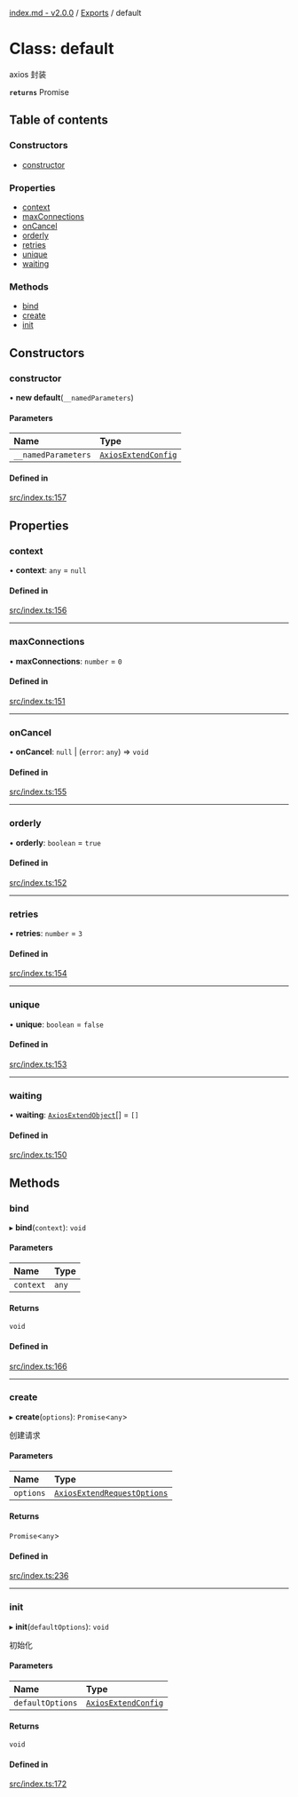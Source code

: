 [index.md - v2.0.0](../README.md) / [Exports](../modules.md) / default

# Class: default

axios 封装

**`returns`** Promise

## Table of contents

### Constructors

-   [constructor](default.md#constructor)

### Properties

-   [context](default.md#context)
-   [maxConnections](default.md#maxconnections)
-   [onCancel](default.md#oncancel)
-   [orderly](default.md#orderly)
-   [retries](default.md#retries)
-   [unique](default.md#unique)
-   [waiting](default.md#waiting)

### Methods

-   [bind](default.md#bind)
-   [create](default.md#create)
-   [init](default.md#init)

## Constructors

### constructor

• **new default**(`__namedParameters`)

#### Parameters

| Name                | Type                                                      |
| :------------------ | :-------------------------------------------------------- |
| `__namedParameters` | [`AxiosExtendConfig`](../interfaces/AxiosExtendConfig.md) |

#### Defined in

[src/index.ts:157](https://github.com/saqqdy/axios-ex/blob/5e23005/src/index.ts#L157)

## Properties

### context

• **context**: `any` = `null`

#### Defined in

[src/index.ts:156](https://github.com/saqqdy/axios-ex/blob/5e23005/src/index.ts#L156)

---

### maxConnections

• **maxConnections**: `number` = `0`

#### Defined in

[src/index.ts:151](https://github.com/saqqdy/axios-ex/blob/5e23005/src/index.ts#L151)

---

### onCancel

• **onCancel**: `null` \| (`error`: `any`) => `void`

#### Defined in

[src/index.ts:155](https://github.com/saqqdy/axios-ex/blob/5e23005/src/index.ts#L155)

---

### orderly

• **orderly**: `boolean` = `true`

#### Defined in

[src/index.ts:152](https://github.com/saqqdy/axios-ex/blob/5e23005/src/index.ts#L152)

---

### retries

• **retries**: `number` = `3`

#### Defined in

[src/index.ts:154](https://github.com/saqqdy/axios-ex/blob/5e23005/src/index.ts#L154)

---

### unique

• **unique**: `boolean` = `false`

#### Defined in

[src/index.ts:153](https://github.com/saqqdy/axios-ex/blob/5e23005/src/index.ts#L153)

---

### waiting

• **waiting**: [`AxiosExtendObject`](../interfaces/AxiosExtendObject.md)[] = `[]`

#### Defined in

[src/index.ts:150](https://github.com/saqqdy/axios-ex/blob/5e23005/src/index.ts#L150)

## Methods

### bind

▸ **bind**(`context`): `void`

#### Parameters

| Name      | Type  |
| :-------- | :---- |
| `context` | `any` |

#### Returns

`void`

#### Defined in

[src/index.ts:166](https://github.com/saqqdy/axios-ex/blob/5e23005/src/index.ts#L166)

---

### create

▸ **create**(`options`): `Promise`<`any`\>

创建请求

#### Parameters

| Name      | Type                                                                      |
| :-------- | :------------------------------------------------------------------------ |
| `options` | [`AxiosExtendRequestOptions`](../interfaces/AxiosExtendRequestOptions.md) |

#### Returns

`Promise`<`any`\>

#### Defined in

[src/index.ts:236](https://github.com/saqqdy/axios-ex/blob/5e23005/src/index.ts#L236)

---

### init

▸ **init**(`defaultOptions`): `void`

初始化

#### Parameters

| Name             | Type                                                      |
| :--------------- | :-------------------------------------------------------- |
| `defaultOptions` | [`AxiosExtendConfig`](../interfaces/AxiosExtendConfig.md) |

#### Returns

`void`

#### Defined in

[src/index.ts:172](https://github.com/saqqdy/axios-ex/blob/5e23005/src/index.ts#L172)
